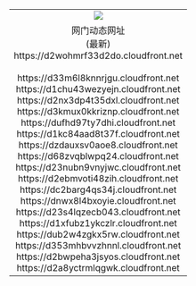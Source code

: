 ﻿<table>
  <tr></tr>
  <tr><td colspan=2 align=center><img src="https://d2wohmrf33d2do.cloudfront.net/Up/oGate.jpg" /></td></tr>
  <tr><td colspan=2 align=center>网门动态网址<br/>(最新)
<br>https://d2wohmrf33d2do.cloudfront.net
<br/>
<br>https://d33m6l8knnrjgu.cloudfront.net
<br>https://d1chu43wezyejn.cloudfront.net
<br>https://d2nx3dp4t35dxl.cloudfront.net
<br>https://d3kmux0kkriznp.cloudfront.net
<br>https://dufhd97ty7dhi.cloudfront.net
<br>https://d1kc84aad8t37f.cloudfront.net
<br>https://dzdauxsv0aoe8.cloudfront.net
<br>https://d68zvqblwpq24.cloudfront.net
<br>https://d23nubn9vnyjwc.cloudfront.net
<br>https://d2ebmvoti48zih.cloudfront.net
<br>https://dc2barg4qs34j.cloudfront.net
<br>https://dnwx8l4bxoyie.cloudfront.net
<br>https://d23s4lqzecb043.cloudfront.net
<br>https://d1xfubz1ykczlr.cloudfront.net
<br>https://dub2w4zgkx5rw.cloudfront.net
<br>https://d353mhbvvzhnnl.cloudfront.net
<br>https://d2bwpeha3jsyos.cloudfront.net
<br>https://d2a8yctrmlqgwk.cloudfront.net
    </td>
  </tr>
</table>
